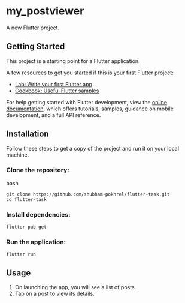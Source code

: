 # my_postviewer

A new Flutter project.

## Getting Started

This project is a starting point for a Flutter application.

A few resources to get you started if this is your first Flutter project:

- [Lab: Write your first Flutter app](https://docs.flutter.dev/get-started/codelab)
- [Cookbook: Useful Flutter samples](https://docs.flutter.dev/cookbook)

For help getting started with Flutter development, view the
[online documentation](https://docs.flutter.dev/), which offers tutorials,
samples, guidance on mobile development, and a full API reference.

## Installation

Follow these steps to get a copy of the project and run it on your local machine.

### Clone the repository:

bash
~~~
git clone https://github.com/shubham-pokhrel/flutter-task.git
cd flutter-task
~~~

### Install dependencies:

~~~
flutter pub get
~~~

### Run the application:

~~~
flutter run
~~~

## Usage

1. On launching the app, you will see a list of posts.
2. Tap on a post to view its details.
